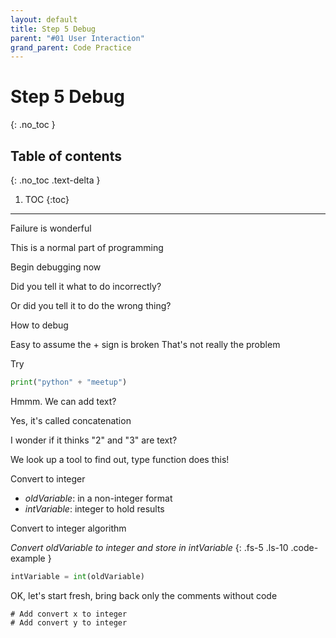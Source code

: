 ```yaml
---
layout: default
title: Step 5 Debug
parent: "#01 User Interaction"
grand_parent: Code Practice
---
```


# Step 5 Debug
{: .no_toc }

## Table of contents
{: .no_toc .text-delta }

1. TOC
{:toc}

---

Failure is wonderful

This is a normal part of programming

Begin debugging now

Did you tell it what to do incorrectly?

Or did you tell it to do the wrong thing?


How to debug

Easy to assume the + sign is broken
That's not really the problem

Try 

```python
print("python" + "meetup")
```

Hmmm. We can add text?

Yes, it's called concatenation

I wonder if it thinks "2" and "3" are text?

We look up a tool to find out, type function does this!


Convert to integer

* _oldVariable_: in a non-integer format
* _intVariable_: integer to hold results

Convert to integer algorithm

_Convert oldVariable to integer and store in intVariable_
{: .fs-5 .ls-10 .code-example }

```python
intVariable = int(oldVariable)
```

OK, let's start fresh, bring back only the comments without code

```
# Add convert x to integer
# Add convert y to integer
```

